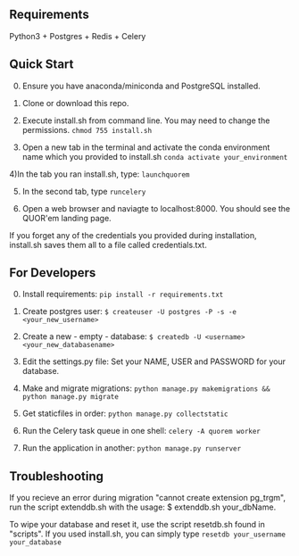 ## Requirements
Python3 + Postgres + Redis + Celery

## Quick Start
0) Ensure you have anaconda/miniconda and PostgreSQL installed.

1) Clone or download this repo.

2) Execute install.sh from command line. You may need to change the permissions.
`chmod 755 install.sh`

3) Open a new tab in the terminal and activate the conda environment name which you provided to install.sh
`conda activate your_environment`

4)In the tab you ran install.sh, type:
`launchquorem`

5) In the second tab, type 
`runcelery`

6) Open a web browser and naviagte to localhost:8000. You should see the QUOR'em landing page.

If you forget any of the credentials you provided during installation, install.sh saves them all to a file called credentials.txt.

## For Developers
0) Install requirements:
`pip install -r requirements.txt`


1) Create postgres user:
`$ createuser -U postgres -P -s -e <your_new_username>`


2) Create a new - empty - database:
`$ createdb -U <username> <your_new_databasename>`


3) Edit the settings.py file:
Set your NAME, USER and PASSWORD for your database.


4) Make and migrate migrations:
`python manage.py makemigrations && python manage.py migrate`


5) Get staticfiles in order:
`python manage.py collectstatic`

6) Run the Celery task queue in one shell:
`celery -A quorem worker`

7) Run the application in another:
`python manage.py runserver`

## Troubleshooting
If you recieve an error during migration "cannot create extension pg_trgm", run the script
extenddb.sh with the usage:
$ extenddb.sh your_dbName.

To wipe your database and reset it, use the script resetdb.sh found in "scripts". If you used install.sh, you can simply type
`resetdb your_username your_database`

